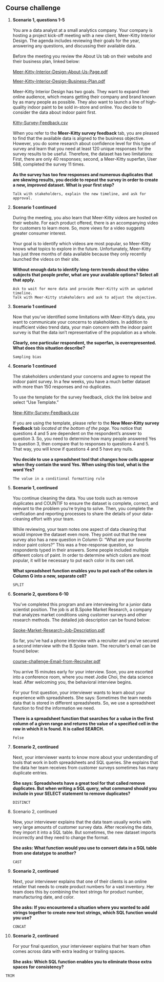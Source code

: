 ## Course challenge
1. **Scenario 1, questions 1-5**
   <br/><br/>
   You are a data analyst at a small analytics company. Your company is hosting a project kick-off meeting with a new client, Meer-Kitty Interior Design. The agenda includes reviewing their goals for the year, answering any questions, and discussing their available data.
   <br/><br/>
   Before the meeting you review the About Us tab on their website and their business plan, linked below:
   <br/><br/>
   [Meer-Kitty-Interior-Design-About-Us-Page.pdf](supplementary-materials/course-challenge-Meer-Kitty-Interior-Design-About-Us-Page.pdf)

   [Meer-Kitty-Interior-Design-Business-Plan.pdf](supplementary-materials/course-challenge-Meer-Kitty-Interior-Design-Business-Plan.pdf)
   <br/><br/>
   Meer-Kitty Interior Design has two goals. They want to expand their online audience, which means getting their company and brand known by as many people as possible. They also want to launch a line of high-quality indoor paint to be sold in-store and online. You decide to consider the data about indoor paint first.
   <br/><br/>
   [Kitty-Survey-Feedback.csv](supplementary-materials/course-challenge-Kitty-Survey-Feedback.csv)
   <br/><br/>
   When you refer to the **Meer-Kitty survey feedback** tab, you are pleased to find that the available data is aligned to the business objective. However, you do some research about confidence level for this type of survey and learn that you need at least 120 unique responses for the survey results to be useful. Therefore, the dataset has two limitations: First, there are only 40 responses; second, a Meer-Kitty superfan, User 588, completed the survey 11 times.
   <br/><br/>
   **As the survey has too few responses and numerous duplicates that are skewing results, you decide to repeat the survey in order to create a new, improved dataset. What is your first step?**
   ```   
   Talk with stakeholders, explain the new timeline, and ask for approval.
   ```
2. **Scenario 1 continued**
   <br/><br/>
   During the meeting, you also learn that Meer-Kitty videos are hosted on their website. For each product offered, there is an accompanying video for customers to learn more. So, more views for a video suggests greater consumer interest.
   <br/><br/>
   Your goal is to identify which videos are most popular, so Meer-Kitty knows what topics to explore in the future. Unfortunately, Meer-Kitty has just three months of data available because they only recently launched the videos on their site.
   <br/><br/>
   **Without enough data to identify long-term trends about the video subjects that people prefer, what are your available options? Select all that apply.**
   ```
   Ask to wait for more data and provide Meer-Kitty with an updated timeline.
   Talk with Meer-Kitty stakeholders and ask to adjust the objective.
   ```
3. **Scenario 1 continued**
   <br/><br/>
   Now that you’ve identified some limitations with Meer-Kitty’s data, you want to communicate your concerns to stakeholders. In addition to insufficient video trend data, your main concern with the indoor paint survey is that the data isn’t representative of the population as a whole.
   <br/><br/>
   **Clearly, one particular respondent, the superfan, is overrepresented. What does this situation describe?**
   ```
   Sampling bias
   ```
4. **Scenario 1 continued**
   <br/><br/>
   The stakeholders understand your concerns and agree to repeat the indoor paint survey. In a few weeks, you have a much better dataset with more than 150 responses and no duplicates.
   <br/><br/>
   To use the template for the survey feedback, click the link below and select “Use Template.”
   <br/><br/>
   [New-Kitty-Survey-Feedback.csv](supplementary-materials/course-challenge-New-Kitty-Survey-Feedback.csv)
   <br/><br/>
   If you are using the template, please refer to the **New Meer-Kitty survey feedback** tab _located at the bottom of the page_. You notice that questions 4 and 5 are dependent on the respondent’s answer to question 3. So, you need to determine how many people answered Yes to question 3, then compare that to responses to questions 4 and 5. That way, you will know if questions 4 and 5 have any nulls.
   <br/><br/>
   **You decide to use a spreadsheet tool that changes how cells appear when they contain the word Yes. When using this tool, what is the word Yes?**
   ```
   The value in a conditional formatting rule
   ```
5. **Scenario 1, continued**
   <br/><br/>
   You continue cleaning the data. You use tools such as remove duplicates and COUNTIF to ensure the dataset is complete, correct, and relevant to the problem you’re trying to solve. Then, you complete the verification and reporting processes to share the details of your data-cleaning effort with your team.
   <br/><br/>
   While reviewing, your team notes one aspect of data cleaning that would improve the dataset even more. They point out that the new survey also has a new question in Column G: “What are your favorite indoor paint colors?” This was a free-response question, so respondents typed in their answers. Some people included multiple different colors of paint. In order to determine which colors are most popular, it will be necessary to put each color in its own cell.
   <br/><br/>
   **What spreadsheet function enables you to put each of the colors in Column G into a new, separate cell?**
   ```
   SPLIT
   ```
6. **Scenario 2, questions 6-10**
   <br/><br/>
   You’ve completed this program and are interviewing for a junior data scientist position. The job is at B.Spoke Market Research, a company that analyzes market conditions using customer surveys and other research methods. The detailed job description can be found below:
   <br/><br/>
   [Spoke-Market-Research-Job-Description.pdf](supplementary-materials/course-challenge-Spoke-Market-Research-Job-Description.pdf)
   <br/><br/>
   So far, you’ve had a phone interview with a recruiter and you’ve secured a second interview with the B.Spoke team. The recruiter’s email can be found below:
   <br/><br/>
   [course-challenge-Email-from-Recruiter.pdf](supplementary-materials/course-challenge-Email-from-Recruiter.pdf)
   <br/><br/>
   You arrive 15 minutes early for your interview. Soon, you are escorted into a conference room, where you meet Jodie Choi, the data science lead. After welcoming you, the behavioral interview begins.
   <br/><br/>
   For your first question, your interviewer wants to learn about your experience with spreadsheets. She says: Sometimes the team needs data that is stored in different spreadsheets. So, we use a spreadsheet function to find the information we need.
   <br/><br/>
   **There is a spreadsheet function that searches for a value in the first column of a given range and returns the value of a specified cell in the row in which it is found. It is called SEARCH.**
   ```
   Felse
   ```
7. **Scenario 2, continued**
   <br/><br/>
   Next, your interviewer wants to know more about your understanding of tools that work in both spreadsheets and SQL queries. She explains that the data her team receives from customer surveys sometimes has many duplicate entries.
   <br/><br/>
   **She says: Spreadsheets have a great tool for that called remove duplicates. But when writing a SQL query, what command should you include in your SELECT statement to remove duplicates?**
   ```
   DISTINCT
   ```
8. Scenario 2, continued
   <br/><br/>
   Now, your interviewer explains that the data team usually works with very large amounts of customer survey data. After receiving the data, they import it into a SQL table. But sometimes, the new dataset imports incorrectly and they need to change the format.
   <br/><br/>
   **She asks: What function would you use to convert data in a SQL table from one datatype to another?**
   ```
   CAST
   ``` 
9. **Scenario 2, continued**
   <br/><br/>
   Next, your interviewer explains that one of their clients is an online retailer that needs to create product numbers for a vast inventory. Her team does this by combining the text strings for product number, manufacturing date, and color.
   <br/><br/>
   **She asks: If you encountered a situation where you wanted to add strings together to create new text strings, which SQL function would you use?**
   ```
   CONCAT
   ```
10. **Scenario 2, continued**
   <br/><br/>
   For your final question, your interviewer explains that her team often comes across data with extra leading or trailing spaces.
   <br/><br/>
   **She asks: Which SQL function enables you to eliminate those extra spaces for consistency?**
   ```
   TRIM
   ```
